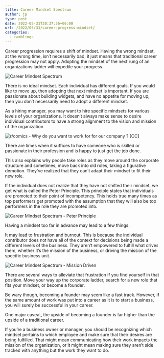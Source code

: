 ```yaml
---
title: Career Mindset Spectrum
author: jp
type: post
date: 2022-05-31T20:37:56+00:00
url: /2022/05/31/career-progress-mindset/
categories:
  - ramblings
---
```


Career progression requires a shift of mindset. Having the wrong mindset, at the wrong time, isn’t necessarily bad, it just means that traditional career progression may not apply. Adopting the mindset of the next rung of an organizations ladder will expedite your progress. 


![Career Mindset Spectrum](https://paper-attachments.dropbox.com/s_381BA3B8625945EC0A9EA6DD3719EEA0118B768F43ABB765E0353D53322D48C8_1652295753326_image.png)


There is no ideal mindset. Each individual has different goals. If you would like to move up, then adopting that next mindset is important. If you are passionate about building widgets, and have no appetite for moving up, then you don’t necessarily need to adopt a different mindset. 

As a hiring manager, you may want to hire specific mindsets for various levels of your organizations. It doesn’t always make sense to desire individual contributors to have a strong alignment to the vision and mission of the organization.

![r/comics - Why do you want to work for for our company ? [OC]](https://preview.redd.it/yzxnkvyl8vi61.png?width=960&crop=smart&auto=webp&s=d0210ea71301a20e7afb82fdf3386377171c0eab)


There are times when it suffices to have someone who is skilled or passionate in their profession and is happy to just get the job done. 

This also explains why people take roles as they move around the corporate structure and sometimes, move back into old roles, taking a figurative demotion. They’ve realized that they can’t adapt their mindset to fit their new role. 

If the individual does not realize that they have not shifted their mindset, we get what is called the Peter Principle. This principle states that individuals are promoted to their point of incompetency. This holds true many times as top performers get promoted with the assumption that they will also be top performers in the role they are promoted into. 


![Career Mindset Spectrum - Peter Principle](https://paper-attachments.dropbox.com/s_381BA3B8625945EC0A9EA6DD3719EEA0118B768F43ABB765E0353D53322D48C8_1652295432337_image.png)


Having a mindset too far in advance may lead to a few things. 

It may lead to frustration and burnout. This is because the individual contributor does not have all of the context for decisions being made a different levels of the business. They aren’t empowered to fulfill what drives them, whether it’s the mission of the business, or driving the mission of the specific business unit.


![Career Mindset Spectrum - Mission Driven](https://paper-attachments.dropbox.com/s_381BA3B8625945EC0A9EA6DD3719EEA0118B768F43ABB765E0353D53322D48C8_1652295728482_image.png)


There are several ways to alleviate that frustration if you find yourself in that position. Move your way up the corporate ladder, search for a new role that fits your mindset, or become a founder. 

Be wary though, becoming a founder may seem like a fast track. However, if the same amount of work was put into a career as it is to start a business, you will surely be successful in your career.

One major caveat, the upside of becoming a founder is far higher than the upside of a traditional career. 

If you’re a business owner or manager, you should be recognizing which mindset pertains to which employee and make sure that their desires are being fulfilled. That might mean communicating how their work impacts the mission of the organization, or it might mean making sure they aren’t
side tracked with anything but the work they want to do. 



